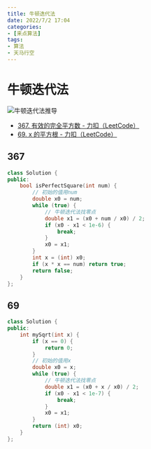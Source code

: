 ```yaml
---
title: 牛顿迭代法
date: 2022/7/2 17:04
categories:
- [来点算法]
tags:
- 算法
- 天马行空
---
```

# 牛顿迭代法

![牛顿迭代法推导](https://cos.asuka-xun.cc/blog%2Fnewton_method.jpg)

- [367. 有效的完全平方数 - 力扣（LeetCode）](https://leetcode.cn/problems/valid-perfect-square/)
- [69. x 的平方根 - 力扣（LeetCode）](https://leetcode.cn/problems/sqrtx/)

## 367

```cpp
class Solution {
public:
    bool isPerfectSquare(int num) {
        // 初始的值用num
        double x0 = num;
        while (true) {
            // 牛顿迭代法找零点
            double x1 = (x0 + num / x0) / 2;
            if (x0 - x1 < 1e-6) {
                break;
            }
            x0 = x1;
        }
        int x = (int) x0;
        if (x * x == num) return true;
        return false;
    }
};
```

## 69

```cpp
class Solution {
public:
    int mySqrt(int x) {
        if (x == 0) {
            return 0;
        }
        // 初始的值用x
        double x0 = x;
        while (true) {
            // 牛顿迭代法找零点
            double x1 = (x0 + x / x0) / 2;
            if (x0 - x1 < 1e-7) {
                break;
            }
            x0 = x1;
        }
        return (int) x0;        
    }
};
```

